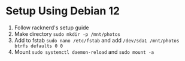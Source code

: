 # Setup Using Debian 12
1. Follow racknerd's setup guide
2. Make directory `sudo mkdir -p /mnt/photos`
3. Add to fstab `sudo nano /etc/fstab` and add `/dev/sda1 /mnt/photos btrfs defaults 0 0`
4. Mount `sudo systemctl daemon-reload` and `sudo mount -a`